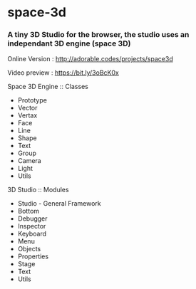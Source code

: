 # space-3d
### A tiny 3D Studio for the browser, the studio uses an independant 3D engine (space 3D)

Online Version : http://adorable.codes/projects/space3d

Video preview :
    https://bit.ly/3oBcK0x

Space 3D Engine :: Classes
<ul>
  <li>Prototype</li>
  <li>Vector</li>
  <li>Vertax</li>
  <li>Face</li>
  <li>Line</li>
  <li>Shape</li>
  <li>Text</li>
  <li>Group</li>
  <li>Camera</li>
  <li>Light</li>
  <li>Utils</li>
</ul>

3D Studio :: Modules
<ul>
  <li>Studio - General Framework</li>
  <li>Bottom</li>
  <li>Debugger</li>
  <li>Inspector</li>
  <li>Keyboard</li>
  <li>Menu</li>
  <li>Objects</li>
  <li>Properties</li>
  <li>Stage</li>
  <li>Text</li>
  <li>Utils</li>
</ul>
